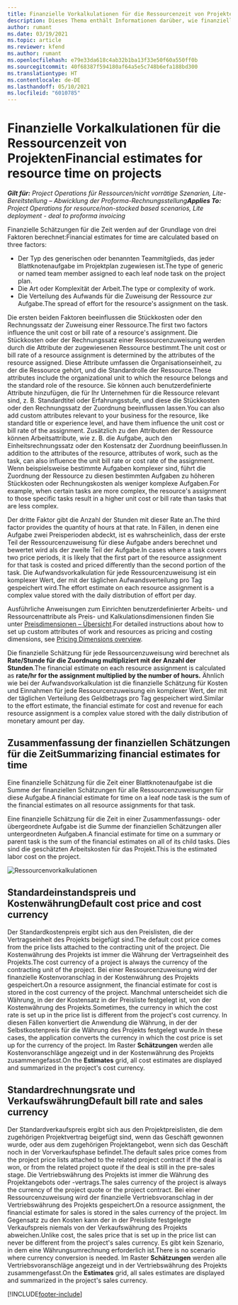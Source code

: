 ```yaml
---
title: Finanzielle Vorkalkulationen für die Ressourcenzeit von Projekten
description: Dieses Thema enthält Informationen darüber, wie finanzielle Schätzungen für die Zeit berechnet werden.
author: rumant
ms.date: 03/19/2021
ms.topic: article
ms.reviewer: kfend
ms.author: rumant
ms.openlocfilehash: e79e33da618c4ab32b1ba13f33e50f60a550ff0b
ms.sourcegitcommit: 40f68387f594180af64a5e5c748b6efa188bd300
ms.translationtype: HT
ms.contentlocale: de-DE
ms.lasthandoff: 05/10/2021
ms.locfileid: "6010785"
---
```

# <a name="financial-estimates-for-resource-time-on-projects"></a><span data-ttu-id="3a6a7-103">Finanzielle Vorkalkulationen für die Ressourcenzeit von Projekten</span><span class="sxs-lookup"><span data-stu-id="3a6a7-103">Financial estimates for resource time on projects</span></span>

<span data-ttu-id="3a6a7-104">_**Gilt für:** Project Operations für Ressourcen/nicht vorrätige Szenarien, Lite-Bereitstellung – Abwicklung der Proforma-Rechnungsstellung_</span><span class="sxs-lookup"><span data-stu-id="3a6a7-104">_**Applies To:** Project Operations for resource/non-stocked based scenarios, Lite deployment - deal to proforma invoicing_</span></span>

<span data-ttu-id="3a6a7-105">Finanzielle Schätzungen für die Zeit werden auf der Grundlage von drei Faktoren berechnet:</span><span class="sxs-lookup"><span data-stu-id="3a6a7-105">Financial estimates for time are calculated based on three factors:</span></span> 

- <span data-ttu-id="3a6a7-106">Der Typ des generischen oder benannten Teammitglieds, das jeder Blattknotenaufgabe im Projektplan zugewiesen ist.</span><span class="sxs-lookup"><span data-stu-id="3a6a7-106">The type of generic or named team member assigned to each leaf node task on the project plan.</span></span> 
- <span data-ttu-id="3a6a7-107">Die Art oder Komplexität der Arbeit.</span><span class="sxs-lookup"><span data-stu-id="3a6a7-107">The type or complexity of work.</span></span>
- <span data-ttu-id="3a6a7-108">Die Verteilung des Aufwands für die Zuweisung der Ressource zur Aufgabe.</span><span class="sxs-lookup"><span data-stu-id="3a6a7-108">The spread of effort for the resource's assignment on the task.</span></span> 

<span data-ttu-id="3a6a7-109">Die ersten beiden Faktoren beeinflussen die Stückkosten oder den Rechnungssatz der Zuweisung einer Ressource.</span><span class="sxs-lookup"><span data-stu-id="3a6a7-109">The first two factors influence the unit cost or bill rate of a resource's assignment.</span></span> <span data-ttu-id="3a6a7-110">Die Stückkosten oder der Rechnungssatz einer Ressourcenzuweisung werden durch die Attribute der zugewiesenen Ressource bestimmt.</span><span class="sxs-lookup"><span data-stu-id="3a6a7-110">The unit cost or bill rate of a resource assignment is determined by the attributes of the resource assigned.</span></span> <span data-ttu-id="3a6a7-111">Diese Attribute umfassen die Organisationseinheit, zu der die Ressource gehört, und die Standardrolle der Ressource.</span><span class="sxs-lookup"><span data-stu-id="3a6a7-111">These attributes include the organizational unit to which the resource belongs and the standard role of the resource.</span></span> <span data-ttu-id="3a6a7-112">Sie können auch benutzerdefinierte Attribute hinzufügen, die für Ihr Unternehmen für die Ressource relevant sind, z. B. Standardtitel oder Erfahrungsstufe, und diese die Stückkosten oder den Rechnungssatz der Zuordnung beeinflussen lassen.</span><span class="sxs-lookup"><span data-stu-id="3a6a7-112">You can also add custom attributes relevant to your business for the resource, like standard title or experience level, and have them influence the unit cost or bill rate of the assignment.</span></span>
<span data-ttu-id="3a6a7-113">Zusätzlich zu den Attributen der Ressource können Arbeitsattribute, wie z. B. die Aufgabe, auch den Einheitsrechnungssatz oder den Kostensatz der Zuordnung beeinflussen.</span><span class="sxs-lookup"><span data-stu-id="3a6a7-113">In addition to the attributes of the resource, attributes of work, such as the task, can also influence the unit bill rate or cost rate of the assignment.</span></span> <span data-ttu-id="3a6a7-114">Wenn beispielsweise bestimmte Aufgaben komplexer sind, führt die Zuordnung der Ressource zu diesen bestimmten Aufgaben zu höheren Stückkosten oder Rechnungskosten als weniger komplexe Aufgaben.</span><span class="sxs-lookup"><span data-stu-id="3a6a7-114">For example, when certain tasks are more complex, the resource's assignment to those specific tasks result in a higher unit cost or bill rate than tasks that are less complex.</span></span>   

<span data-ttu-id="3a6a7-115">Der dritte Faktor gibt die Anzahl der Stunden mit dieser Rate an.</span><span class="sxs-lookup"><span data-stu-id="3a6a7-115">The third factor provides the quantity of hours at that rate.</span></span> <span data-ttu-id="3a6a7-116">In Fällen, in denen eine Aufgabe zwei Preisperioden abdeckt, ist es wahrscheinlich, dass der erste Teil der Ressourcenzuweisung für diese Aufgabe anders berechnet und bewertet wird als der zweite Teil der Aufgabe.</span><span class="sxs-lookup"><span data-stu-id="3a6a7-116">In cases where a task covers two price periods, it is likely that the first part of the resource assignment for that task is costed and priced differently than the second portion of the task.</span></span> <span data-ttu-id="3a6a7-117">Die Aufwandsvorkalkulation für jede Ressourcenzuweisung ist ein komplexer Wert, der mit der täglichen Aufwandsverteilung pro Tag gespeichert wird.</span><span class="sxs-lookup"><span data-stu-id="3a6a7-117">The effort estimate on each resource assignment is a complex value stored with the daily distribution of effort per day.</span></span>

<span data-ttu-id="3a6a7-118">Ausführliche Anweisungen zum Einrichten benutzerdefinierter Arbeits- und Ressourcenattribute als Preis- und Kalkulationsdimensionen finden Sie unter [Preisdimensionen – Übersicht](../pricing-costing/pricing-dimensions-overview.md).</span><span class="sxs-lookup"><span data-stu-id="3a6a7-118">For detailed instructions about how to set up custom attributes of work and resources as pricing and costing dimensions, see [Pricing Dimensions overview](../pricing-costing/pricing-dimensions-overview.md).</span></span>

<span data-ttu-id="3a6a7-119">Die finanzielle Schätzung für jede Ressourcenzuweisung wird berechnet als **Rate/Stunde für die Zuordnung multipliziert mit der Anzahl der Stunden**.</span><span class="sxs-lookup"><span data-stu-id="3a6a7-119">The financial estimate on each resource assignment is calculated as **rate/hr for the assignment multiplied by the number of hours.**</span></span>  <span data-ttu-id="3a6a7-120">Ähnlich wie bei der Aufwandsvorkalkulation ist die finanzielle Schätzung für Kosten und Einnahmen für jede Ressourcenzuweisung ein komplexer Wert, der mit der täglichen Verteilung des Geldbetrags pro Tag gespeichert wird.</span><span class="sxs-lookup"><span data-stu-id="3a6a7-120">Similar to the effort estimate, the financial estimate for cost and revenue for each resource assignment is a complex value stored with the daily distribution of monetary amount per day.</span></span> 

## <a name="summarizing-financial-estimates-for-time"></a><span data-ttu-id="3a6a7-121">Zusammenfassung der finanziellen Schätzungen für die Zeit</span><span class="sxs-lookup"><span data-stu-id="3a6a7-121">Summarizing financial estimates for time</span></span>
<span data-ttu-id="3a6a7-122">Eine finanzielle Schätzung für die Zeit einer Blattknotenaufgabe ist die Summe der finanziellen Schätzungen für alle Ressourcenzuweisungen für diese Aufgabe.</span><span class="sxs-lookup"><span data-stu-id="3a6a7-122">A financial estimate for time on a leaf node task is the sum of the financial estimates on all resource assignments for that task.</span></span>

<span data-ttu-id="3a6a7-123">Eine finanzielle Schätzung für die Zeit in einer Zusammenfassungs- oder übergeordnete Aufgabe ist die Summe der finanziellen Schätzungen aller untergeordneten Aufgaben.</span><span class="sxs-lookup"><span data-stu-id="3a6a7-123">A financial estimate for time on a summary or parent task is the sum of the financial estimates on all of its child tasks.</span></span> <span data-ttu-id="3a6a7-124">Dies sind die geschätzten Arbeitskosten für das Projekt.</span><span class="sxs-lookup"><span data-stu-id="3a6a7-124">This is the estimated labor cost on the project.</span></span> 

![Ressourcenvorkalkulationen](./media/navigation12.png)

## <a name="default-cost-price-and-cost-currency"></a><span data-ttu-id="3a6a7-126">Standardeinstandspreis und Kostenwährung</span><span class="sxs-lookup"><span data-stu-id="3a6a7-126">Default cost price and cost currency</span></span>

<span data-ttu-id="3a6a7-127">Der Standardkostenpreis ergibt sich aus den Preislisten, die der Vertragseinheit des Projekts beigefügt sind.</span><span class="sxs-lookup"><span data-stu-id="3a6a7-127">The default cost price comes from the price lists attached to the contracting unit of the project.</span></span> <span data-ttu-id="3a6a7-128">Die Kostenwährung des Projekts ist immer die Währung der Vertragseinheit des Projekts.</span><span class="sxs-lookup"><span data-stu-id="3a6a7-128">The cost currency of a project is always the currency of the contracting unit of the project.</span></span> <span data-ttu-id="3a6a7-129">Bei einer Ressourcenzuweisung wird der finanzielle Kostenvoranschlag in der Kostenwährung des Projekts gespeichert.</span><span class="sxs-lookup"><span data-stu-id="3a6a7-129">On a resource assignment, the financial estimate for cost is stored in the cost currency of the project.</span></span> <span data-ttu-id="3a6a7-130">Manchmal unterscheidet sich die Währung, in der der Kostensatz in der Preisliste festgelegt ist, von der Kostenwährung des Projekts.</span><span class="sxs-lookup"><span data-stu-id="3a6a7-130">Sometimes, the currency in which the cost rate is set up in the price list is different from the project's cost currency.</span></span> <span data-ttu-id="3a6a7-131">In diesen Fällen konvertiert die Anwendung die Währung, in der der Selbstkostenpreis für die Währung des Projekts festgelegt wurde.</span><span class="sxs-lookup"><span data-stu-id="3a6a7-131">In these cases, the application converts the currency in which the cost price is set up for the currency of the project.</span></span> <span data-ttu-id="3a6a7-132">Im Raster **Schätzungen** werden alle Kostenvoranschläge angezeigt und in der Kostenwährung des Projekts zusammengefasst.</span><span class="sxs-lookup"><span data-stu-id="3a6a7-132">On the **Estimates** grid, all cost estimates are displayed and summarized in the project's cost currency.</span></span> 

## <a name="default-bill-rate-and-sales-currency"></a><span data-ttu-id="3a6a7-133">Standardrechnungsrate und Verkaufswährung</span><span class="sxs-lookup"><span data-stu-id="3a6a7-133">Default bill rate and sales currency</span></span>

<span data-ttu-id="3a6a7-134">Der Standardverkaufspreis ergibt sich aus den Projektpreislisten, die dem zugehörigen Projektvertrag beigefügt sind, wenn das Geschäft gewonnen wurde, oder aus dem zugehörigen Projektangebot, wenn sich das Geschäft noch in der Vorverkaufsphase befindet.</span><span class="sxs-lookup"><span data-stu-id="3a6a7-134">The default sales price comes from the project price lists attached to the related project contract if the deal is won, or from the related project quote if the deal is still in the pre-sales stage.</span></span> <span data-ttu-id="3a6a7-135">Die Vertriebswährung des Projekts ist immer die Währung des Projektangebots oder -vertrags.</span><span class="sxs-lookup"><span data-stu-id="3a6a7-135">The sales currency of the project is always the currency of the project quote or the project contract.</span></span> <span data-ttu-id="3a6a7-136">Bei einer Ressourcenzuweisung wird der finanzielle Vertriebsvoranschlag in der Vertriebswährung des Projekts gespeichert.</span><span class="sxs-lookup"><span data-stu-id="3a6a7-136">On a resource assignment, the financial estimate for sales is stored in the sales currency of the project.</span></span> <span data-ttu-id="3a6a7-137">Im Gegensatz zu den Kosten kann der in der Preisliste festgelegte Verkaufspreis niemals von der Verkaufswährung des Projekts abweichen.</span><span class="sxs-lookup"><span data-stu-id="3a6a7-137">Unlike cost, the sales price that is set up in the price list can never be different from the project's sales currency.</span></span> <span data-ttu-id="3a6a7-138">Es gibt kein Szenario, in dem eine Währungsumrechnung erforderlich ist.</span><span class="sxs-lookup"><span data-stu-id="3a6a7-138">There is no scenario where currency conversion is needed.</span></span> <span data-ttu-id="3a6a7-139">Im Raster **Schätzungen** werden alle Vertriebsvoranschläge angezeigt und in der Vertriebswährung des Projekts zusammengefasst.</span><span class="sxs-lookup"><span data-stu-id="3a6a7-139">On the **Estimates** grid, all sales estimates are displayed and summarized in the project's sales currency.</span></span> 

[!INCLUDE[footer-include](../includes/footer-banner.md)]
